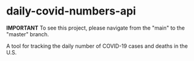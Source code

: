# daily-covid-numbers-api

**IMPORTANT** 
To see this project, please navigate from the "main" to the "master" branch. 

A tool for tracking the daily number of COVID-19 cases and deaths in the U.S. 
